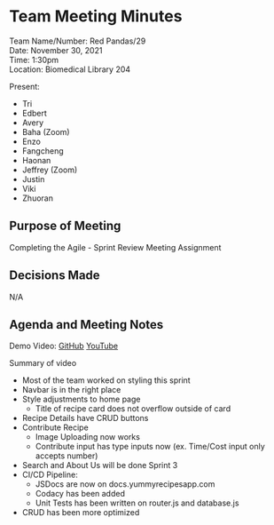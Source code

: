# Team Meeting Minutes
Team Name/Number: Red Pandas/29  
Date: November 30, 2021  
Time: 1:30pm  
Location: Biomedical Library 204

Present:
- Tri
- Edbert
- Avery
- Baha (Zoom)
- Enzo
- Fangcheng
- Haonan
- Jeffrey (Zoom)
- Justin
- Viki
- Zhuoran

## Purpose of Meeting
Completing the Agile - Sprint Review Meeting Assignment

## Decisions Made
N/A

## Agenda and Meeting Notes

Demo Video: [GitHub](./113021-sprint-2-review.mp4) [YouTube](https://www.youtube.com/watch?v=2d5K2TpasB0)

Summary of video
- Most of the team worked on styling this sprint
- Navbar is in the right place
- Style adjustments to home page
    - Title of recipe card does not overflow outside of card
- Recipe Details have CRUD buttons 
- Contribute Recipe
    - Image Uploading now works
    - Contribute input has type inputs now (ex. Time/Cost input only accepts number)
- Search and About Us will be done Sprint 3
- CI/CD Pipeline:
    - JSDocs are now on docs.yummyrecipesapp.com
    - Codacy has been added
    - Unit Tests has been written on router.js and database.js
- CRUD has been more optimized